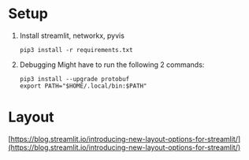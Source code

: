 # Setup

1. Install streamlit, networkx, pyvis
   ```
   pip3 install -r requirements.txt
   ```
2. Debugging
   Might have to run the following 2 commands:
   ```
   pip3 install --upgrade protobuf
   export PATH="$HOME/.local/bin:$PATH"
   ```

# Layout
[https://blog.streamlit.io/introducing-new-layout-options-for-streamlit/](https://blog.streamlit.io/introducing-new-layout-options-for-streamlit/)